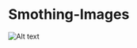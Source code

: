 # Smothing-Images

![Alt text](https://github.com/DayoAsaolu/Smothing-Images/blob/master/image.png?raw=true "Title")
